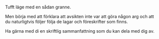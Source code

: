 ﻿Tufft läge med en sådan granne.

Men börja med att förklara att avsikten inte var att göra någon arg och att du naturligtvis följer följa de lagar och föreskrifter som finns.

Ha gärna med di en skriftlig sammanfattning som du kan dela med dig av.